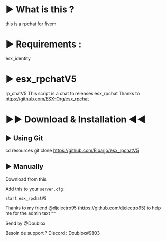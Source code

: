 # ► What is this ?

this is a rpchat for fivem

# ► Requirements :

esx_identity

# ► esx_rpchatV5

rp_chatV5 This script is a chat to releases esx_rpchat   Thanks  to https://github.com/ESX-Org/esx_rpchat

# ►► Download & Installation ◄◄

## ► Using Git

cd resources
git clone https://github.com/Elbarjo/esx_rpchatV5

## ► Manually

Download from this.

Add this to your ```server.cfg:```

```start esx_rpchatV5```


Thanks to my friend @djelectro95 (https://github.com/djelectro95) to help me for the admin text ^^

Send by @Doublox

Besoin de support ? Discord : Doublox#9803
